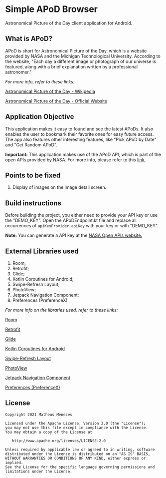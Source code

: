 # Simple APoD Browser
Astronomical Picture of the Day client application for Android.

## What is APoD?
APoD is short for Astronomical Picture of the Day, which is a website provided by NASA and 
the Michigan Technological University. According to the website, "Each day a different image or
photograph of our universe is featured, along with a brief explanation written by a professional
astronomer."

*For more info, refer to these links:*
<p><a href="https://en.wikipedia.org/wiki/Astronomy_Picture_of_the_Day">Astronomical Picture of the Day - Wikipedia</a></p>
<p><a href="https://apod.nasa.gov/apod/astropix.html">Astronomical Picture of the Day - Official Website</a></p>

## Application Objective
This application makes it easy to found and see the latest APoDs. It also enables the user to 
bookmark their favorite ones for easy future access. The app also features other interesting 
features, like "Pick APoD by Date" and "Get Random APoD".

**Important:** 
This application makes use of the APoD API, which is part of the open APIs provided by NASA.
For more info, please refer to this <a href="https://api.nasa.gov/">link.</a>

## Points to be fixed
1. Display of images on the image detail screen.

## Build instructions
Before building the project, you either need to provide your API key or use the "DEMO_KEY".
Open the APoDEndpoint.kt file and replace all occurrences of ```apiKeyProvider.apiKey``` with your key or with "DEMO_KEY".

**Note:** You can generate a API key at the <a href="https://api.nasa.gov/">NASA Open APIs website.</a>

## External Libraries used 
1. Room;
2. Retrofit;
3. Glide;
4. Kotlin Coroutines for Android;
5. Swipe-Refresh Layout;
6. PhotoView;
7. Jetpack Navigation Component;
8. Preferences (PreferenceX)

*For more info on the libraries used, refer to these links:*
<p><a href="https://developer.android.com/training/data-storage/room/">Room</a></p>
<p><a href="https://square.github.io/retrofit/">Retrofit</a></p>
<p><a href="https://github.com/bumptech/glide">Glide</a></p>
<p><a href="https://developer.android.com/kotlin/coroutines">Kotlin Coroutines for Android</a></p>
<p><a href="https://developer.android.com/jetpack/androidx/releases/swiperefreshlayout">Swipe-Refresh Layout</a></p>
<p><a href="https://github.com/Baseflow/PhotoView">PhotoView</a></p>
<p><a href="https://developer.android.com/guide/navigation/navigation-getting-started">Jetpack Navigation Component</a></p>
<p><a href="https://developer.android.com/jetpack/androidx/releases/preference/">Preferences (PreferenceX)</a></p>

## License
```
Copyright 2021 Matheus Menezes

Licensed under the Apache License, Version 2.0 (the "License");
you may not use this file except in compliance with the License.
You may obtain a copy of the License at

   http://www.apache.org/licenses/LICENSE-2.0

Unless required by applicable law or agreed to in writing, software
distributed under the License is distributed on an "AS IS" BASIS,
WITHOUT WARRANTIES OR CONDITIONS OF ANY KIND, either express or implied.
See the License for the specific language governing permissions and
limitations under the License.
```
